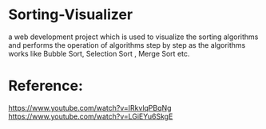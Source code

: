 # Sorting-Visualizer
a web development project which is used to visualize the sorting algorithms and performs the operation of algorithms step by step as the algorithms works like Bubble Sort, Selection Sort , Merge Sort etc.

# Reference:
https://www.youtube.com/watch?v=IRkvlqPBqNg 
https://www.youtube.com/watch?v=LGiEYu6SkgE
